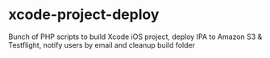 xcode-project-deploy
====================

Bunch of PHP scripts to build Xcode iOS project, deploy IPA to Amazon S3 &amp; Testflight, notify users by email and cleanup build folder